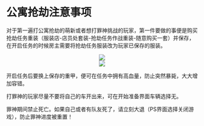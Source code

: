 # 公寓抢劫注意事项

​      对于第一遍打公寓抢劫的萌新或者想打罪神挑战的玩家，第一件要做的事便是购买抢劫任务重装（服装店-店员处套装-抢劫任务作战重装-随意购买一套）并保存，在开启任务的时候房主需要将抢劫任务服装改为玩家已保存的服装。

<center> <img src="https://th.vyhd.xyz/file/AgACAgQAAyEGAASQmrSmAAMjZ5X6WEZFbtnCen8gaK_FsHywntkAAs7FMRsMbbFQyhqbrk7qL0kBAAMCAAN3AAM2BA.png"></center>

<center> <img src="https://th.vyhd.xyz/file/AgACAgQAAyEGAASQmrSmAAMiZ5X6IEiXmQc_RnKrAAFU4uyaZ5WkAALNxTEbDG2xUILE5yN-ZfW-AQADAgADdwADNgQ.png"></center>

开启任务后要换上保存的重甲，便可在任务中拥有高血量，防止突然暴毙，大大增加容错。

打罪神的玩家尽量不要将自己的车开出来，可在开始准备界面车辆选择无。

罪神期间禁止死亡。如果自己或者有队友死了，请立刻大退（PS界面选择关闭游戏），防止罪神进度被重置！